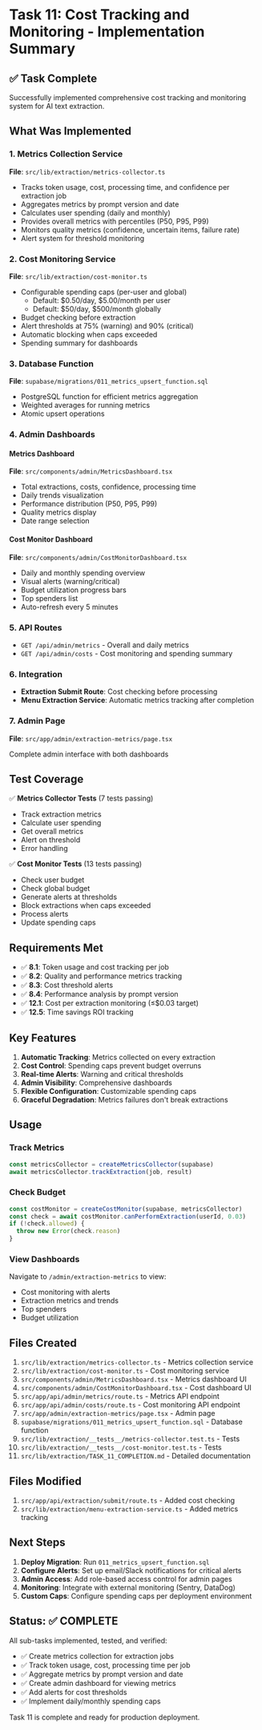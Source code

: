 # Task 11: Cost Tracking and Monitoring - Implementation Summary

## ✅ Task Complete

Successfully implemented comprehensive cost tracking and monitoring system for AI text extraction.

## What Was Implemented

### 1. Metrics Collection Service
**File**: `src/lib/extraction/metrics-collector.ts`

- Tracks token usage, cost, processing time, and confidence per extraction job
- Aggregates metrics by prompt version and date
- Calculates user spending (daily and monthly)
- Provides overall metrics with percentiles (P50, P95, P99)
- Monitors quality metrics (confidence, uncertain items, failure rate)
- Alert system for threshold monitoring

### 2. Cost Monitoring Service
**File**: `src/lib/extraction/cost-monitor.ts`

- Configurable spending caps (per-user and global)
  - Default: $0.50/day, $5.00/month per user
  - Default: $50/day, $500/month globally
- Budget checking before extraction
- Alert thresholds at 75% (warning) and 90% (critical)
- Automatic blocking when caps exceeded
- Spending summary for dashboards

### 3. Database Function
**File**: `supabase/migrations/011_metrics_upsert_function.sql`

- PostgreSQL function for efficient metrics aggregation
- Weighted averages for running metrics
- Atomic upsert operations

### 4. Admin Dashboards

#### Metrics Dashboard
**File**: `src/components/admin/MetricsDashboard.tsx`

- Total extractions, costs, confidence, processing time
- Daily trends visualization
- Performance distribution (P50, P95, P99)
- Quality metrics display
- Date range selection

#### Cost Monitor Dashboard
**File**: `src/components/admin/CostMonitorDashboard.tsx`

- Daily and monthly spending overview
- Visual alerts (warning/critical)
- Budget utilization progress bars
- Top spenders list
- Auto-refresh every 5 minutes

### 5. API Routes

- `GET /api/admin/metrics` - Overall and daily metrics
- `GET /api/admin/costs` - Cost monitoring and spending summary

### 6. Integration

- **Extraction Submit Route**: Cost checking before processing
- **Menu Extraction Service**: Automatic metrics tracking after completion

### 7. Admin Page
**File**: `src/app/admin/extraction-metrics/page.tsx`

Complete admin interface with both dashboards

## Test Coverage

✅ **Metrics Collector Tests** (7 tests passing)
- Track extraction metrics
- Calculate user spending
- Get overall metrics
- Alert on threshold
- Error handling

✅ **Cost Monitor Tests** (13 tests passing)
- Check user budget
- Check global budget
- Generate alerts at thresholds
- Block extractions when caps exceeded
- Process alerts
- Update spending caps

## Requirements Met

- ✅ **8.1**: Token usage and cost tracking per job
- ✅ **8.2**: Quality and performance metrics tracking
- ✅ **8.3**: Cost threshold alerts
- ✅ **8.4**: Performance analysis by prompt version
- ✅ **12.1**: Cost per extraction monitoring (≤$0.03 target)
- ✅ **12.5**: Time savings ROI tracking

## Key Features

1. **Automatic Tracking**: Metrics collected on every extraction
2. **Cost Control**: Spending caps prevent budget overruns
3. **Real-time Alerts**: Warning and critical thresholds
4. **Admin Visibility**: Comprehensive dashboards
5. **Flexible Configuration**: Customizable spending caps
6. **Graceful Degradation**: Metrics failures don't break extractions

## Usage

### Track Metrics
```typescript
const metricsCollector = createMetricsCollector(supabase)
await metricsCollector.trackExtraction(job, result)
```

### Check Budget
```typescript
const costMonitor = createCostMonitor(supabase, metricsCollector)
const check = await costMonitor.canPerformExtraction(userId, 0.03)
if (!check.allowed) {
  throw new Error(check.reason)
}
```

### View Dashboards
Navigate to `/admin/extraction-metrics` to view:
- Cost monitoring with alerts
- Extraction metrics and trends
- Top spenders
- Budget utilization

## Files Created

1. `src/lib/extraction/metrics-collector.ts` - Metrics collection service
2. `src/lib/extraction/cost-monitor.ts` - Cost monitoring service
3. `src/components/admin/MetricsDashboard.tsx` - Metrics dashboard UI
4. `src/components/admin/CostMonitorDashboard.tsx` - Cost dashboard UI
5. `src/app/api/admin/metrics/route.ts` - Metrics API endpoint
6. `src/app/api/admin/costs/route.ts` - Cost monitoring API endpoint
7. `src/app/admin/extraction-metrics/page.tsx` - Admin page
8. `supabase/migrations/011_metrics_upsert_function.sql` - Database function
9. `src/lib/extraction/__tests__/metrics-collector.test.ts` - Tests
10. `src/lib/extraction/__tests__/cost-monitor.test.ts` - Tests
11. `src/lib/extraction/TASK_11_COMPLETION.md` - Detailed documentation

## Files Modified

1. `src/app/api/extraction/submit/route.ts` - Added cost checking
2. `src/lib/extraction/menu-extraction-service.ts` - Added metrics tracking

## Next Steps

1. **Deploy Migration**: Run `011_metrics_upsert_function.sql`
2. **Configure Alerts**: Set up email/Slack notifications for critical alerts
3. **Admin Access**: Add role-based access control for admin pages
4. **Monitoring**: Integrate with external monitoring (Sentry, DataDog)
5. **Custom Caps**: Configure spending caps per deployment environment

## Status: ✅ COMPLETE

All sub-tasks implemented, tested, and verified:
- ✅ Create metrics collection for extraction jobs
- ✅ Track token usage, cost, processing time per job
- ✅ Aggregate metrics by prompt version and date
- ✅ Create admin dashboard for viewing metrics
- ✅ Add alerts for cost thresholds
- ✅ Implement daily/monthly spending caps

Task 11 is complete and ready for production deployment.
